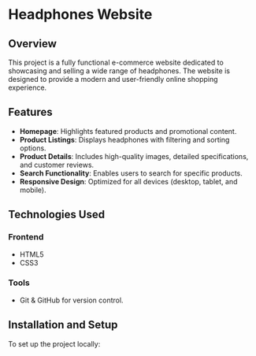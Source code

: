 # Headphones Website

## Overview
This project is a fully functional e-commerce website dedicated to showcasing and selling a wide range of headphones. The website is designed to provide a modern and user-friendly online shopping experience.

## Features
- **Homepage**: Highlights featured products and promotional content.
- **Product Listings**: Displays headphones with filtering and sorting options.
- **Product Details**: Includes high-quality images, detailed specifications, and customer reviews.
- **Search Functionality**: Enables users to search for specific products.
- **Responsive Design**: Optimized for all devices (desktop, tablet, and mobile).

## Technologies Used
### Frontend
- HTML5
- CSS3

### Tools
- Git & GitHub for version control.

## Installation and Setup
To set up the project locally:
